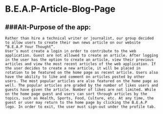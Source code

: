 # B.E.A.P-Article-Blog-Page
###Alt-Purpose of the app:
--------------------------
    Rather than hire a technical writer or journalist, our group decided to allow users to create their own news article on our website “B.E.A.P Your Thought”. 
    User’s must create a login in order to contribute to the web application. Guest are not allowed to create an article. After logging in the user has the option to create an article, view their previous articles and view the most recent articles of the web application. If the user decides to create a new article, it will be placed in rotation to be featured on the home page as recent article. Users also have the ability to like and comment on articles posted by other users. The most popular articles are also featured on the home page as well. The popular articles are graded by the number of likes users and guests have given the article. Number of likes are not limited. While on the home page guest and users can sort through articles by the topics, such as Health, Sports, Food, Culture, etc. At any time, the guest or user may return to the home page by clicking the B.E.A.P logo. In order to exit, the user must sign-out under the profile tab. 

    
